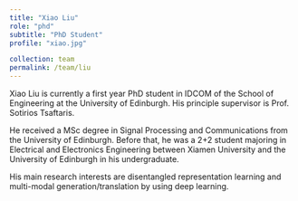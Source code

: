 ```yaml
---
title: "Xiao Liu"
role: "phd"
subtitle: "PhD Student"
profile: "xiao.jpg"

collection: team
permalink: /team/liu
---
```

Xiao Liu is currently a first year PhD student in IDCOM of the School of
Engineering at the University of Edinburgh. His principle supervisor is Prof.
Sotirios Tsaftaris.

He received a MSc degree in Signal Processing and
Communications from the University of Edinburgh. Before that, he was a 2+2
student majoring in Electrical and Electronics Engineering between Xiamen
University and the University of Edinburgh in his undergraduate. 

His main research interests are disentangled representation learning and
multi-modal generation/translation by using deep learning.
